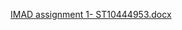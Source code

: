 [IMAD assignment 1- ST10444953.docx](https://github.com/2111Puja/NativeApp4/files/14848665/IMAD.assignment.1-.ST10444953.docx)
